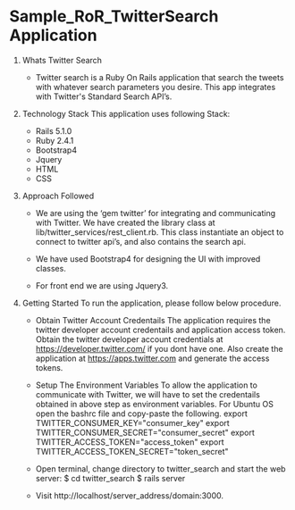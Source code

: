 # Sample_RoR_TwitterSearch Application

1. Whats Twitter Search

	- Twitter search is a Ruby On Rails application that search the tweets with whatever search parameters you desire. This app integrates with Twitter's Standard Search API’s.

2. Technology Stack
	This application uses following Stack:
	- Rails 5.1.0
	- Ruby 2.4.1
	- Bootstrap4
	- Jquery
	- HTML
	- CSS

3. Approach Followed
	- We are using the ‘gem twitter’ for integrating and communicating with Twitter. We have created the library class at lib/twitter_services/rest_client.rb. This class instantiate an object to connect to twitter api’s, and also contains the search api.

	- We have used Bootstrap4 for designing the UI with improved classes.

	- For front end we are using Jquery3.

4. Getting Started
	To run the application, please follow below procedure.
	
	- Obtain Twitter Account Credentails
		The application requires the twitter developer account credentails and application access token. Obtain the twitter developer account credentials at https://developer.twitter.com/ if you dont have one. Also create the application at https://apps.twitter.com and generate the access tokens.
	
	- Setup The Environment Variables
		To allow the application to communicate with Twitter, we will have to set the credentails obtained in above step as environment variables. For Ubuntu OS open the bashrc file and copy-paste the following.
			export TWITTER_CONSUMER_KEY="consumer_key"
			export TWITTER_CONSUMER_SECRET="consumer_secret"
			export TWITTER_ACCESS_TOKEN="access_token"
			export TWITTER_ACCESS_TOKEN_SECRET="token_secret"
	
	- Open terminal, change directory to twitter_search and start the web server:
		$ cd twitter_search
		$ rails server
	
	- Visit http://localhost/server_address/domain:3000.
